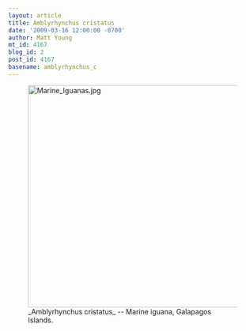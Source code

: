 ```yaml
---
layout: article
title: Amblyrhynchus cristatus
date: '2009-03-16 12:00:00 -0700'
author: Matt Young
mt_id: 4167
blog_id: 2
post_id: 4167
basename: amblyrhynchus_c
---
```

<figure>
<a href="http://en.wikipedia.org/wiki/Marine_iguanas"><img src="http://pandasthumb.org/archives/2009/02/21/Marine_Iguanas.jpg" alt="Marine_Iguanas.jpg" width="600" height="450" /></a>
<figcaption markdown="span">_Amblyrhynchus cristatus_ -- Marine iguana, Galapagos Islands.

</figcaption>
</figure>
